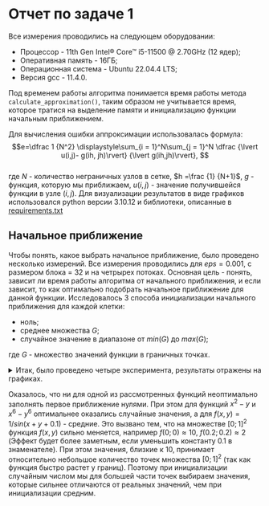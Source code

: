 # Отчет по задаче 1
Все измерения проводились на следующем оборудовании:
* Процессор - 11th Gen Intel® Core™ i5-11500 @ 2.70GHz (12 ядер);
* Оперативная память - 16ГБ;
* Операционная система - Ubuntu 22.04.4 LTS;
* Версия gcc - 11.4.0.

Под временем работы алгоритма понимается время работы метода `calculate_approximation()`, таким образом не учитывается время, которое тратися на выделение памяти и инициализацию функции начальным приближением.

Для вычисления ошибки аппроксимации использовалась формула:
$$e=\dfrac 1 {N^2} \displaystyle\sum_{i = 1}^N\sum_{j = 1}^N \dfrac {\lvert u(i,j)- g(ih, jh)\rvert} {\lvert g(ih,jh)\rvert}, $$    
где $N$ - количество неграничных узлов в сетке, $h =\frac {1} {N+1}$, $g$ - функция, которую мы приближаем, $u(i,j)$ - значение получившейся функции в узле $(i,j)$. Для визуализации результатов в виде графиков использовался python версии 3.10.12 и библиотеки, описанные в [requirements.txt](https://github.com/aartdem/comp-math/blob/main/work1/requirements.txt)

## Начальное приближение
Чтобы понять, какое выбрать начальное приближение, было проведено несколько измерений. Все измерения проводились для $eps=0.001$, с размером блока = 32 и на четрырех потоках. Основная цель - понять, зависит ли время работы алгоритма от начального приближения, и если зависит, то как оптимально подобрать начальное приближение для данной функции. Исследовалось 3 способа инициализации начального приближения для каждой клетки:
* ноль;
* среднее множества $G$;
* случайное значение в диапазоне от $min(G)$ до $max(G)$;

где $G$ - множество значений функции в граничных точках.

<details>
<summary>Итак, было проведено четыре эксперимента, результаты отражены на графиках.</summary>

![](https://github.com/aartdem/comp-math/blob/main/work1/imgs/init0.png)
![](https://github.com/aartdem/comp-math/blob/main/work1/imgs/init1.png)
![](https://github.com/aartdem/comp-math/blob/main/work1/imgs/init2.png)
![](https://github.com/aartdem/comp-math/blob/main/work1/imgs/init3.png)

</details>

Оказалось, что ни для одной из рассмотренных функций неоптимально заполнять первое приближение нулями. При этом для функций $x^2-y$ и $x^6 - y^6$ оптимальнее оказались случайные значения, а для $f(x,y)=1/sin(x+y+0.1)$ - средние.
Это вызвано тем, что на множестве $[0;1]^2$  функция $f(x,y)$ сильно меняется, например $f(0;0)\approx 10, \ f(0.2;0.2)\approx 2$ (Эффект будет более заметным, если уменьшить константу 0.1 в знаменателе). При этом значения, близкие к 10, принимает
относительно небольшое количество точек множества $[0;1]^2$ (так как функция быстро растет у границ). Поэтому при инициализации случайным числом мы для большей части точек выбираем значения, которые сильнее отличаются от реальных значений, чем при инициализации средним. 